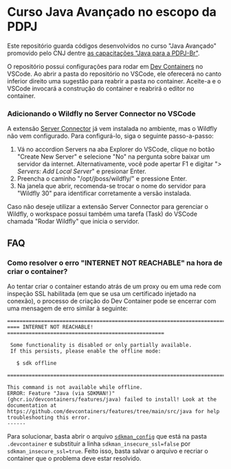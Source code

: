 # Curso Java Avançado no escopo da PDPJ

Este repositório guarda códigos desenvolvidos no curso "Java Avançado" promovido pelo CNJ dentre [as capacitações "Java para a PDPJ-Br"](https://www.cnj.jus.br/formacao-e-capacitacao/pdpj/).

O repositório possui configurações para rodar em [Dev Containers](https://code.visualstudio.com/docs/devcontainers/containers) no VSCode.
Ao abrir a pasta do repositório no VSCode, ele oferecerá no canto inferior direito uma sugestão para reabrir a pasta no container. Aceite-a e o VSCode invocará a construção do container e reabrirá o editor no container.

### Adicionando o Wildfly no Server Connector no VSCode

A extensão [Server Connector](https://marketplace.visualstudio.com/items?itemName=redhat.vscode-server-connector) já vem instalada no ambiente, mas o Wildfly não vem configurado. Para configurá-lo, siga o seguinte passo-a-passo:
1. Vá no accordion Servers na aba Explorer do VSCode, clique no botão "Create New Server" e selecione "No" na pergunta sobre baixar um servidor da internet. Alternativamente, você pode apertar F1 e digitar "_> Servers: Add Local Server_" e presionar Enter.
2. Preencha o caminho "/opt/jboss/wildfly/" e pressione Enter.
3. Na janela que abrir, recomenda-se trocar o nome do servidor para "Wildfly 30" para identificar corretamente a versão instalada.

Caso não deseje utilizar a extensão Server Connector para gerenciar o Wildfly, o workspace possui também uma tarefa (Task) do VSCode chamada "Rodar Wildfly" que inicia o servidor.

## FAQ

### Como resolver o erro "INTERNET NOT REACHABLE" na hora de criar o container?

Ao tentar criar o container estando atrás de um proxy ou em uma rede com inspeção SSL habilitada (em que se usa um certificado injetado na conexão), o processo de criação do Dev Container pode se encerrar com uma mensagem de erro similar à seguinte:

```
================================================================================
==== INTERNET NOT REACHABLE! ===================================================

 Some functionality is disabled or only partially available.
 If this persists, please enable the offline mode:

   $ sdk offline

================================================================================

This command is not available while offline.
ERROR: Feature "Java (via SDKMAN!)" (ghcr.io/devcontainers/features/java) failed to install! Look at the documentation at https://github.com/devcontainers/features/tree/main/src/java for help troubleshooting this error.
------
```

Para solucionar, basta abrir o arquivo [`sdkman_config`](.devcontainer/sdkman_config) que está na pasta `.devcontainer` e substituir a linha `sdkman_insecure_ssl=false` por `sdkman_insecure_ssl=true`. Feito isso, basta salvar o arquivo e recriar o container que o problema deve estar resolvido.

